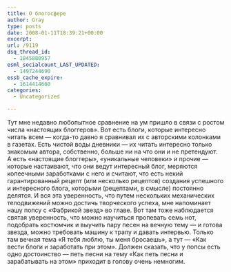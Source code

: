 ```yaml
---
title: О блогосфере
author: Gray
type: posts
date: 2008-01-11T18:39:21+00:00
excerpt:
url: /9119
dsq_thread_id:
  - 1845880957
esml_socialcount_LAST_UPDATED:
  - 1497244690
essb_cache_expire:
  - 1614414660
categories:
  - Uncategorized

---
```








Тут мне недавно любопытное сравнение на ум пришло в связи с ростом числа &#171;настоящих блоггеров&#187;. Вот есть блоги, которые интересно читать всем &#8212; когда-то давно я сравнивал их с авторскими колонками в газетах. Есть чистой воды дневники &#8212; их читать интересно только знакомым автора, собственно, больше ни на что они и не претендуют.  
А есть &#171;настоящие блоггеры&#187;, &#171;уникальные человеки&#187; и прочие &#8212; которые настаивают, что они ведут интересный блог, меряются копеечными заработками с него и считают, что есть некий гарантированный рецепт (или несколько рецептов) создания успешного и интересного блога, которыми (рецептами, в смысле) постоянно делятся. И вся эта уверенность, что путем нескольких механических телодвижений можно достичь творческого успеха, мне напоминает нашу попсу с &#171;Фабрикой звезд&#187; во главе. Вот там тоже наблюдается святая уверенность, что можно научиться пропевать семь нот, подобрать костюмчик и выучить пару песен на вечную тему &#8212; и готова звезда, можно требовать машину к трапу и давать интервью. Только там вечная тема &#171;Я тебя люблю, ты меня бросаешь&#187;, а тут &#8212; &#171;Как вести блоги и заработать при этом&#187;. Должен сказать, что у попсы есть одно достоинство &#8212; петь песни на тему &#171;Как петь песни и зарабатывать на этом&#187; приходит в голову очень немногим.